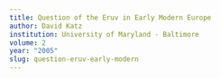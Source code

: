 ```yaml
---
title: Question of the Eruv in Early Modern Europe
author: David Katz
institution: University of Maryland - Baltimore
volume: 2
year: "2005"
slug: question-eruv-early-modern
---
```


